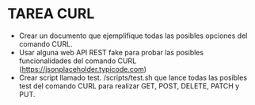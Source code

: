 # TAREA CURL

- Crear un documento que ejemplifique todas las posibles opciones del comando CURL.
- Usar alguna web API REST fake para probar las posibles funcionalidades del comando CURL (https://jsonplaceholder.typicode.com)
- Crear script llamado test. /scripts/test.sh que lance todas las posibles test del comando CURL para realizar GET, POST, DELETE, PATCH y PUT.
